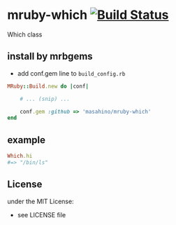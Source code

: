 # mruby-which   [![Build Status](https://travis-ci.org/masahino/mruby-which.svg?branch=master)](https://travis-ci.org/masahino/mruby-which)
Which class
## install by mrbgems
- add conf.gem line to `build_config.rb`

```ruby
MRuby::Build.new do |conf|

    # ... (snip) ...

    conf.gem :github => 'masahino/mruby-which'
end
```
## example
```ruby
Which.hi
#=> "/bin/ls"

```

## License
under the MIT License:
- see LICENSE file

